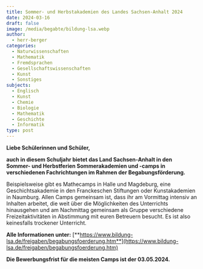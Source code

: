 ```yaml
---
title: Sommer- und Herbstakademien des Landes Sachsen-Anhalt 2024
date: 2024-03-16
draft: false
image: /media/begabte/bildung-lsa.webp
author:
  - herr-berger
categories:
  - Naturwissenschaften
  - Mathematik
  - Fremdsprachen
  - Gesellschaftswissenschaften
  - Kunst
  - Sonstiges
subjects:
  - Englisch
  - Kunst
  - Chemie
  - Biologie
  - Mathematik
  - Geschichte
  - Informatik
type: post
---
```

**Liebe Schülerinnen und Schüler,** 

**auch in diesem Schuljahr bietet das Land Sachsen-Anhalt in den Sommer- und Herbstferien Sommerakademien und -camps in verschiedenen Fachrichtungen im Rahmen der Begabungsförderung.** 

Beispielsweise gibt es Mathecamps in Halle und Magdeburg, eine Geschichtsakademie in den Franckeschen Stiftungen oder Kunstakademien in Naumburg. Allen Camps gemeinsam ist, dass ihr am Vormittag intensiv an Inhalten arbeitet, die weit über die Möglichkeiten des Unterrichts hinausgehen und am Nachmittag gemeinsam als Gruppe verschiedene Freizeitaktivitäten in Abstimmung mit euren Betreuern besucht. Es ist also keinesfalls trockener Unterricht. 

**Alle Informationen unter:** [**https://www.bildung-lsa.de/freigaben/begabungsfoerderung.htm**](https://www.bildung-lsa.de/freigaben/begabungsfoerderung.htm)


**Die Bewerbungsfrist für die meisten Camps ist der 03.05.2024.**
